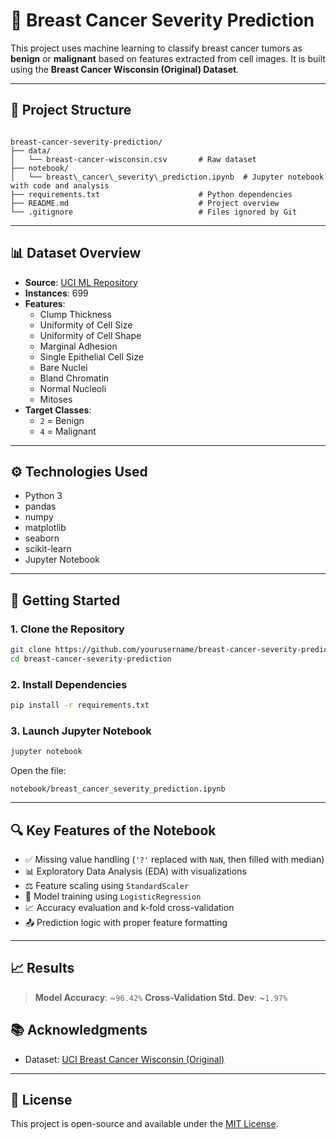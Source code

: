 # 🧠 Breast Cancer Severity Prediction

This project uses machine learning to classify breast cancer tumors as **benign** or **malignant** based on features extracted from cell images. It is built using the **Breast Cancer Wisconsin (Original) Dataset**.

---

## 📂 Project Structure

```

breast-cancer-severity-prediction/
├── data/
│   └── breast-cancer-wisconsin.csv       # Raw dataset
├── notebook/
│   └── breast\_cancer\_severity\_prediction.ipynb  # Jupyter notebook with code and analysis
├── requirements.txt                      # Python dependencies
├── README.md                             # Project overview
└── .gitignore                            # Files ignored by Git

````

---

## 📊 Dataset Overview

- **Source**: [UCI ML Repository](https://archive.ics.uci.edu/ml/datasets/breast+cancer+wisconsin+(original))
- **Instances**: 699
- **Features**:
  - Clump Thickness
  - Uniformity of Cell Size
  - Uniformity of Cell Shape
  - Marginal Adhesion
  - Single Epithelial Cell Size
  - Bare Nuclei
  - Bland Chromatin
  - Normal Nucleoli
  - Mitoses
- **Target Classes**:
  - `2` = Benign
  - `4` = Malignant

---

## ⚙️ Technologies Used

- Python 3
- pandas
- numpy
- matplotlib
- seaborn
- scikit-learn
- Jupyter Notebook

---

## 🚀 Getting Started

### 1. Clone the Repository

```bash
git clone https://github.com/yourusername/breast-cancer-severity-prediction.git
cd breast-cancer-severity-prediction
````

### 2. Install Dependencies

```bash
pip install -r requirements.txt
```

### 3. Launch Jupyter Notebook

```bash
jupyter notebook
```

Open the file:

```
notebook/breast_cancer_severity_prediction.ipynb
```

---

## 🔍 Key Features of the Notebook

* ✅ Missing value handling (`'?'` replaced with `NaN`, then filled with median)
* 📊 Exploratory Data Analysis (EDA) with visualizations
* ⚖️ Feature scaling using `StandardScaler`
* 🧠 Model training using `LogisticRegression`
* 📈 Accuracy evaluation and k-fold cross-validation
* 📤 Prediction logic with proper feature formatting

---

## 📈 Results

> **Model Accuracy**: \~`96.42%`
> **Cross-Validation Std. Dev**: \~`1.97%`

## 📚 Acknowledgments

* Dataset: [UCI Breast Cancer Wisconsin (Original)](https://archive.ics.uci.edu/ml/datasets/breast+cancer+wisconsin+%28original%29)

---

## 📝 License

This project is open-source and available under the [MIT License](LICENSE).
